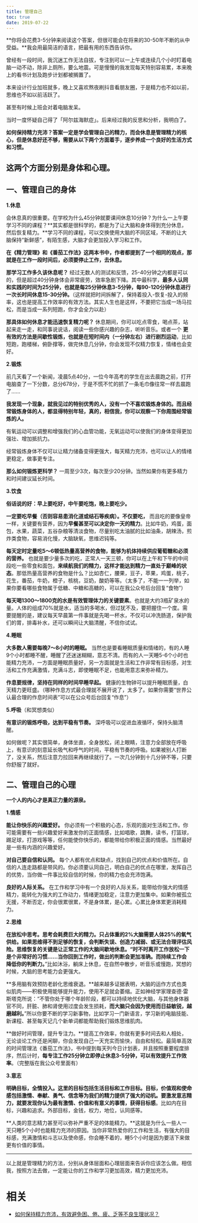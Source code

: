```yaml
---
title: 管理自己
toc: true
date: 2019-07-22
---
```

**你将会花费3-5分钟来阅读这个答案，但很可能会在将来的30-50年不断的从中受益。**我会用最简洁的语言，把最有用的东西告诉你。

曾经有一段时间，我沉迷工作无法自拔，专注到可以一上午或连续几个小时盯着电脑一动不动，除非上厕所，要么地震。可是慢慢的我发现每天特别容易累，本来晚上的看书计划及跑步计划都被搁置了。

本来设计行业加班就多，晚上又喜欢熬夜刷抖音看朋友圈，于是精力也不如以前，思维也不如以前活跃了。

甚至有时候上班会对着电脑发呆。

当时一度怀疑自己得了「阿尔兹海默症」。后来经过我的反思和分析，我明白了。

**如何保持精力充沛？答案一定是学会管理自己的精力，而会休息是管理精力的核心，但是休息好还不够，需要从以下两个方面着手，逐步养成一个良好的生活方式和习惯。**

## **这两个方面分别是身体和心理。**

## **一、管理自己的身体**

**1.休息**

会休息真的很重要。在学校为什么45分钟就要课间休息10分钟？为什么一上午要学习不同的课程？**其实都是很科学的，都是为了让大脑和身体得到充分休息，然后恢复精力。**学习不同的课程，可以交换使用大脑的不同区域，不断的让大脑保持“新鲜感”，有陌生感，大脑才会更加投入学习和工作。

**在《精力管理》和《番茄工作法》这两本书中，作者都提到了一个相同的观点，那就是在工作一段时间后，必须要停止工作，去休息。**

**那学习工作多久该休息呢？** 经过无数人的测试和反馈，25-40分钟之内都是可以的，但是超过40分钟身体会非常疲劳，效率急剧下降。其中最科学，**最多人认同和实践的时间为25分钟，也就是每25分钟休息3-5分钟，每90-120分钟休息进行一次长时间休息15-30分钟。**（这样就把时间拆解了，保持着投入-恢复-投入的频率，这也是提高工作效率的有效方法。其实人生也是这样，不要把它当成一场马拉松，而是当成一系列短跑，你才会全力以赴）

**那具体如何休息才能迅速恢复精力呢？** 休息期间，你可以吃点零食，喝点茶，站起来走一走，和同事说说话，阅读一些你感兴趣的杂志，听听音乐。或者一个 **更有效的方法是间歇性锻炼，也就是在短时间内（一分钟左右）进行剧烈运动**，比如短跑，跑楼梯，俯卧撑等，做完休息几分钟，你会发现不仅精力恢复，情绪也会变好。



**2.锻炼**

前几天看了一个新闻，凌晨5点40分，一位今年高考的学生在出去晨跑之前，打开电脑查了一下分数，总分678分，于是不慌不忙的抓了一条毛巾像往常一样去晨跑了......

**我发现一个现象，就我见过的特别优秀的人，没有一个不喜欢锻炼身体的。而且经常锻炼身体的人，都显得特别年轻，真的，相信我，你可以观察一下你周围经常锻炼的人。**

有氧运动可以调整和增强我们的心血管功能，无氧运动可以使我们的身体变得更加强壮、增加抵抗力。

经常锻炼身体不仅可以让精力储备变得更强大，每天精力充沛，也可以让人的情绪更稳定，做事更专注。

**那么如何锻炼更科学？** 一周至少3次，每次至少20分钟。当然如果你有更多精力和时间建议延长时间。



**3.饮食**

**俗话说的好：早上要吃好，中午要吃饱，晚上要吃少。**

**一定要吃早餐（否则容易患消化道或结石等疾病）。不仅要吃，** 而且吃的要像皇帝一样，关键要有营养，因为**早餐甚至可以决定你一天的精力**。比如牛奶，鸡蛋，面包，水果，蔬菜，五谷杂粮等清淡食物，尽量别吃太油腻的比如油条，胡辣汤，煎炸类食物，容易消化慢，大脑缺氧，思维迟钝等。

**每天定时定量吃5～6顿低热量高营养的食物，能够为机体持续供应葡萄糖和必须的营养。** 也就是要少量多次的吃，正常人一天三顿，你可以在上午和下午的中间段吃一些零食和面包，**来续航我们的精力，这样才能达到精力一直处于巅峰的状态**。那低热量高营养的食物是什么？比如杏仁，腰果，豆子，苹果，鸡蛋，桃子，花生，番茄，牛奶，橙子，核桃，豆奶，酸奶等等。（太多了，不能一一列举，如果你要看哪些食物属于低糖、中糖和高糖的，可以在我公众号后台回复“食物”）

**每天喝1300～1800克的水是有效管理体力的关键要素**。也就是大约3瓶矿泉水的量。人体的组成70%就是水，适当的多喝水，但过犹不及，要把握住一个度。需要提醒的是，建议每天早晨第一件事就是先喝一杯水，不仅可以冲洗肠道，保护我们的胃，排毒补水，还可以瞬间让大脑清醒，不信你试试。



**4.睡眠**

**大多数人需要每晚7～8小时的睡眠。** 当然也是要看睡眠质量和情绪的，有的人睡9个小时都睡不醒，睡醒了还迷迷糊糊，意志不清。而有的人一天睡5-6个小时也能精力充沛，一方面是睡眠质量好，另一方面就是生活和工作非常有目标感，对生活和工作充满激情，充满斗志，即使睡眠不足，也能用意志来弥补精力。

**作息要规律，坚持在同样的时间早睡早起。** 健康的生物钟可以提升睡眠质量，白天精力更旺盛。（哪种作息方式最合理就不展开说了，太多了。如果你需要“世界公认最合理的作息时间表”可以在公众号后台回复“作息”）



**5.呼吸**（和冥想类似）

**有意识的锻炼呼吸，达到平稳有节奏。** 深呼吸可以促进血液循环，保持头脑清醒。

如何做呢？其实很简单，身体坐直，全身放松，闭上眼睛，注意力全部放在呼吸上，有意识的刻意延长吸气和呼气的时间，平稳有节奏的呼吸。如果被别人打断了，没关系，然后注意力拉回来再继续就行了。一次几分钟到十几分钟不等，只要你舒服了就好。



## 二、管理自己的心理

**一个人的内心才是真正力量的源泉。**



**1.情感**

**能让你快乐的兴趣爱好。** 你必须有一个积极的心态，乐观的面对生活和工作。你可能需要有一些兴趣爱好来激发你的正面情感，比如唱歌，跳舞，读书，打篮球，踢足球，打游戏等等，任何能使你快乐的，都能带给你积极正面的情感。当然最好是一些有内涵的兴趣爱好。

**对自己要自信和认同。** 每个人都有优点和缺点，找到自己的优点和价值所在。自信的人连走路都是带风的。你必须要认同自己，明白自己的优点在哪里，发挥自己的优势，当你做一件事比较自信的时候，你的精力也会充沛饱满。

**良好的人际关系。** 在工作和学习中有一个良好的人际关系，能带给你强大的情感精力，能转化为强大的工作动力，情绪更加稳定，注意力更加集中。如果你被孤立无援，不断否定，你会很累很累，不是身体累，是心累。心累比身体累更消耗精力。



**2.思维**

**在放松中思考。**思考会耗费巨大的精力。只占体重的2%大脑需要人体25%的氧气供给。如果思维得不到足够的恢复，会判断失误、创造力减弱、或无法合理评估风险。思维恢复的关键是让正常工作的大脑间歇地休息。**“时不时离开工作放松一下是个非常好的习惯……当你回到工作时，做出的判断会更加准确。而持续工作会降低你的判断力。**”比如沐浴，躺床上休息，在自然中散步，听音乐或慢跑，冥想的时候，大脑的思考能力会更强大。

**多用脑有效预防老龄化思维衰退。**越来越多证据表明，大脑的运作方式也类似肌肉——积极使用能够提升能力，使用不足就会萎缩。正如神经学家理查德·雷斯塔克所说：“不管你处于哪个年龄阶段，都可以持续地优化大脑，与其他身体器官不同，肝脏、肺和肾使用过度会发生损耗，**而大脑只会因为使用而日益敏锐，越磨越利。**”所以你要不断的学习新事物，比如学习一门新语言，学习新的电脑技能、新课程、甚至每天记几个新单词都能帮助我们锻炼思维肌肉。

**做好时间管理，提升专注力。**提高工作效率，你就有更多时间去和人相处，无论谈论工作还是闲聊，你会发现自己一天充实而愉快，自由和轻松。最简单高效的时间管理法《番茄工作法》，书中提到每天列今日计划表，并且按照重要程度排序，然后计时，**每专注工作25分钟立即停止休息3-5分钟，可以有效提升工作效率**。（完整版在我公众号里面有）



**3.意志**

**明确目标，全情投入。**这里的目标包括生活目标和工作目标。目标，价值观和使命感包括激情、奉献、勇气、信念等为我们的精力提供了强大的动机。要激发意志精力，就要**发现你认为最有激情、价值和有意义的事情，获得目标感**。比如内在目标，兴趣和追求。外部目标，金钱，权力，地位，认同感等。

**人类的意志精力甚至可以弥补严重不足的体能精力。**这就是为什么一些人一天只睡5个小时也能精力充沛的原因。当你非常热爱你的工作和生活，有强大的目标感，充满激情和斗志以及使命感，你会睡不着的，睡5个小时是因为要活下来做更有价值的事情。

------

以上就是管理精力的方法，分别从身体层面和心理层面来告诉你应该怎么做。相信我，按照方法去做，一定能让你的工作和学习更加高效，精力更加充沛。



# 相关

- [如何保持精力充沛，有效避免困、倦、疲、乏等不良生理状况？](https://www.zhihu.com/question/21097892/answer/731860163)
